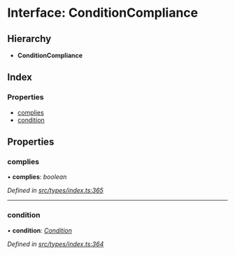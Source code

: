 # Interface: ConditionCompliance

## Hierarchy

* **ConditionCompliance**

## Index

### Properties

* [complies](conditioncompliance.md#complies)
* [condition](conditioncompliance.md#condition)

## Properties

###  complies

• **complies**: *boolean*

*Defined in [src/types/index.ts:365](https://github.com/PolymathNetwork/polymesh-sdk/blob/5b409784/src/types/index.ts#L365)*

___

###  condition

• **condition**: *[Condition](../globals.md#condition)*

*Defined in [src/types/index.ts:364](https://github.com/PolymathNetwork/polymesh-sdk/blob/5b409784/src/types/index.ts#L364)*

